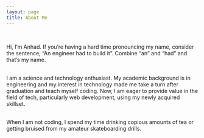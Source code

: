 ```yaml
---
layout: page
title: About Me
---
```

<br />
<p class="post">

  Hi, I’m Anhad. If you’re having a hard time pronouncing my name, consider the sentence, “An engineer had to build it”. Combine “an” and “had” and that’s my name. <br /><br />

I am a science and technology enthusiast. My academic background is in engineering and my interest in technology made me take a turn after graduation and teach myself coding. Now, I am eager to provide value in the field of tech, particularly web development, using my newly acquired skillset. <br /><br />

When I am not coding, I spend my time drinking copious amounts of tea or getting bruised from my amateur skateboarding drills.
</p>
